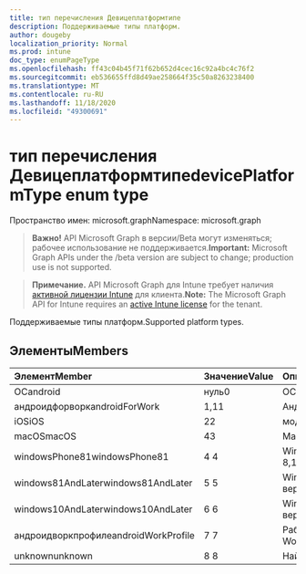 ```yaml
---
title: тип перечисления Девицеплатформтипе
description: Поддерживаемые типы платформ.
author: dougeby
localization_priority: Normal
ms.prod: intune
doc_type: enumPageType
ms.openlocfilehash: ff43c04b45f71f62b652d4cec16c92a4bc4c76f2
ms.sourcegitcommit: eb536655ffd8d49ae258664f35c50a8263238400
ms.translationtype: MT
ms.contentlocale: ru-RU
ms.lasthandoff: 11/18/2020
ms.locfileid: "49300691"
---
```

# <a name="deviceplatformtype-enum-type"></a><span data-ttu-id="73410-103">тип перечисления Девицеплатформтипе</span><span class="sxs-lookup"><span data-stu-id="73410-103">devicePlatformType enum type</span></span>

<span data-ttu-id="73410-104">Пространство имен: microsoft.graph</span><span class="sxs-lookup"><span data-stu-id="73410-104">Namespace: microsoft.graph</span></span>

> <span data-ttu-id="73410-105">**Важно!** API Microsoft Graph в версии/Beta могут изменяться; рабочее использование не поддерживается.</span><span class="sxs-lookup"><span data-stu-id="73410-105">**Important:** Microsoft Graph APIs under the /beta version are subject to change; production use is not supported.</span></span>

> <span data-ttu-id="73410-106">**Примечание.** API Microsoft Graph для Intune требует наличия [активной лицензии Intune](https://go.microsoft.com/fwlink/?linkid=839381) для клиента.</span><span class="sxs-lookup"><span data-stu-id="73410-106">**Note:** The Microsoft Graph API for Intune requires an [active Intune license](https://go.microsoft.com/fwlink/?linkid=839381) for the tenant.</span></span>

<span data-ttu-id="73410-107">Поддерживаемые типы платформ.</span><span class="sxs-lookup"><span data-stu-id="73410-107">Supported platform types.</span></span>

## <a name="members"></a><span data-ttu-id="73410-108">Элементы</span><span class="sxs-lookup"><span data-stu-id="73410-108">Members</span></span>
|<span data-ttu-id="73410-109">Элемент</span><span class="sxs-lookup"><span data-stu-id="73410-109">Member</span></span>|<span data-ttu-id="73410-110">Значение</span><span class="sxs-lookup"><span data-stu-id="73410-110">Value</span></span>|<span data-ttu-id="73410-111">Описание</span><span class="sxs-lookup"><span data-stu-id="73410-111">Description</span></span>|
|:---|:---|:---|
|<span data-ttu-id="73410-112">ОС</span><span class="sxs-lookup"><span data-stu-id="73410-112">android</span></span>|<span data-ttu-id="73410-113">нуль</span><span class="sxs-lookup"><span data-stu-id="73410-113">0</span></span>|<span data-ttu-id="73410-114">ОС.</span><span class="sxs-lookup"><span data-stu-id="73410-114">Android.</span></span>|
|<span data-ttu-id="73410-115">андроидфорворк</span><span class="sxs-lookup"><span data-stu-id="73410-115">androidForWork</span></span>|<span data-ttu-id="73410-116">1,1</span><span class="sxs-lookup"><span data-stu-id="73410-116">1</span></span>|<span data-ttu-id="73410-117">Андроидфорворк.</span><span class="sxs-lookup"><span data-stu-id="73410-117">AndroidForWork.</span></span>|
|<span data-ttu-id="73410-118">iOS</span><span class="sxs-lookup"><span data-stu-id="73410-118">iOS</span></span>|<span data-ttu-id="73410-119">2</span><span class="sxs-lookup"><span data-stu-id="73410-119">2</span></span>|<span data-ttu-id="73410-120">модуле.</span><span class="sxs-lookup"><span data-stu-id="73410-120">iOS.</span></span>|
|<span data-ttu-id="73410-121">macOS</span><span class="sxs-lookup"><span data-stu-id="73410-121">macOS</span></span>|<span data-ttu-id="73410-122">4</span><span class="sxs-lookup"><span data-stu-id="73410-122">3</span></span>|<span data-ttu-id="73410-123">MacOS.</span><span class="sxs-lookup"><span data-stu-id="73410-123">MacOS.</span></span>|
|<span data-ttu-id="73410-124">windowsPhone81</span><span class="sxs-lookup"><span data-stu-id="73410-124">windowsPhone81</span></span>|<span data-ttu-id="73410-125">4 </span><span class="sxs-lookup"><span data-stu-id="73410-125">4</span></span>|<span data-ttu-id="73410-126">WindowsPhone 8,1.</span><span class="sxs-lookup"><span data-stu-id="73410-126">WindowsPhone 8.1.</span></span>|
|<span data-ttu-id="73410-127">windows81AndLater</span><span class="sxs-lookup"><span data-stu-id="73410-127">windows81AndLater</span></span>|<span data-ttu-id="73410-128">5 </span><span class="sxs-lookup"><span data-stu-id="73410-128">5</span></span>|<span data-ttu-id="73410-129">Windows 8,1 и более поздние версии</span><span class="sxs-lookup"><span data-stu-id="73410-129">Windows 8.1 and later</span></span>|
|<span data-ttu-id="73410-130">windows10AndLater</span><span class="sxs-lookup"><span data-stu-id="73410-130">windows10AndLater</span></span>|<span data-ttu-id="73410-131">6 </span><span class="sxs-lookup"><span data-stu-id="73410-131">6</span></span>|<span data-ttu-id="73410-132">Windows 10 и более поздних версий.</span><span class="sxs-lookup"><span data-stu-id="73410-132">Windows 10 and later.</span></span>|
|<span data-ttu-id="73410-133">андроидворкпрофиле</span><span class="sxs-lookup"><span data-stu-id="73410-133">androidWorkProfile</span></span>|<span data-ttu-id="73410-134">7 </span><span class="sxs-lookup"><span data-stu-id="73410-134">7</span></span>|<span data-ttu-id="73410-135">Рабочий профиль Android.</span><span class="sxs-lookup"><span data-stu-id="73410-135">Android Work Profile.</span></span>|
|<span data-ttu-id="73410-136">unknown</span><span class="sxs-lookup"><span data-stu-id="73410-136">unknown</span></span>|<span data-ttu-id="73410-137">8 </span><span class="sxs-lookup"><span data-stu-id="73410-137">8</span></span>|<span data-ttu-id="73410-138">Найден.</span><span class="sxs-lookup"><span data-stu-id="73410-138">Unknown.</span></span>|




